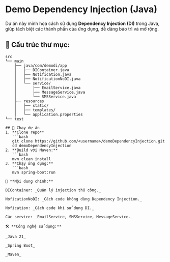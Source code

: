 # Demo Dependency Injection (Java)

Dự án này minh họa cách sử dụng **Dependency Injection (DI)** trong Java, giúp tách biệt các thành phần của ứng dụng, dễ dàng bảo trì và mở rộng.

## 📂 Cấu trúc thư mục:
```plaintext
src
└── main
    ├── java/com/demodi/app
    │   ├── DIContainer.java
    │   ├── Notification.java
    │   ├── NotificationNoDI.java
    │   └── service/
    │       ├── EmailService.java
    │       ├── MessageService.java
    │       └── SMSService.java
    ├── resources
    │   ├── static/
    │   ├── templates/
    │   └── application.properties
└── test

## 🚀 Chạy dự án
1. **Clone repo**
   ```bash
   git clone https://github.com/<username>/demoDependencyInjection.git
   cd demoDependencyInjection
2. **Build với Maven:**
   ```bash
   mvn clean install
3. **Chạy ứng dụng:**
   ```bash
   mvn spring-boot:run

📌 **Nội dung chính:**

DIContainer: _Quản lý injection thủ công._

NoficationNoDI: _Cách code không dùng Dependency Injection._

Nofication: _Cách code khi sử dụng DI._

Các service: _EmailService, SMSService, MessageService._

🛠 **Công nghệ sử dụng:**

_Java 21_

_Spring Boot_

_Maven_
